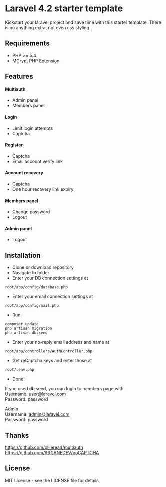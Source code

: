 # Laravel 4.2 starter template

Kickstart your laravel project and save time with this starter template.
There is no anything extra, not even css styling.

## Requirements
* PHP >= 5.4
* MCrypt PHP Extension

## Features
#### Multiauth
+ Admin panel
+ Members panel

#### Login
+ Limit login attempts
+ Captcha

#### Register
+ Captcha
+ Email account verify link

#### Account recovery
+ Captcha
+ One hour recovery link expiry

#### Members panel
+ Change password
+ Logout

#### Admin panel
+ Logout

## Installation
* Clone or download repository
* Navigate to folder
* Enter your DB connection settings at
```
root/app/config/database.php
```
* Enter your email connection settings at
```
root/app/config/mail.php
```
* Run
```
composer update
php artisan migration
php artisan db:seed
```
* Enter your no-reply email address and name at 
```
root/app/controllers/AuthController.php
```
* Get reCaptcha keys and enter those at
```
root/.env.php
```
* Done!

If you used db:seed, you can login to members page with  
Username: user@laravel.com  
Password: password

Admin  
Username: admin@laravel.com  
Password: password

## Thanks
https://github.com/ollieread/multiauth  
https://github.com/ARCANEDEV/noCAPTCHA

## License
MIT License - see the LICENSE file for details

